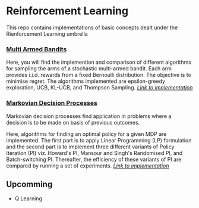 # Reinforcement Learning
This repo contains implementations of basic concepts dealt under the Rienforcement Learning umbrella

### [Multi Armed Bandits](Multi-Armed-Bandits#multi-armed-bandits)

Here, you will find the implemention and comparison of different algorithms for sampling the arms of a stochastic multi-armed bandit. Each arm provides i.i.d. rewards from a fixed Bernoulli distribution. The objective is to minimise regret. The algorithms implemented are epsilon-greedy exploration, UCB, KL-UCB, and Thompson Sampling.
*[Link to implementation](https://github.com/akshaykhadse/ReinforcementLearning/tree/master/Multi-Armed-Bandits)*

### [Markovian Decision Processes](Markovian-Decision-Processes#markovian-decision-processes)

Markovian decision processes find application in problems where a decision is to be made on basis of previous outcomes.

Here, algorithms for finding an optimal policy for a given MDP are implemented. The first part is to apply Linear Programming (LP) formulation and the second part is to implement three different variants of Policy Iteration (PI) viz. Howard's PI, Mansour and Singh's Randomised PI, and Batch-switching PI. Thereafter, the efficiency of these variants of PI are compared by running a set of experiments.
*[Link to implementation](https://github.com/akshaykhadse/ReinforcementLearning/tree/master/Markovian-Decision-Processes)*


## Upcomming

- Q Learning

